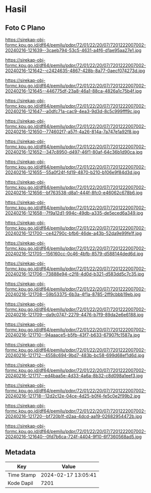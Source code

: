 # Hasil

## Foto C Plano

https://sirekap-obj-formc.kpu.go.id/df64/pemilu/pdpr/72/01/22/20/07/7201222007002-20240216-121639--3caeb794-53c5-4631-a4f6-d1ae95aa27e1.jpg

https://sirekap-obj-formc.kpu.go.id/df64/pemilu/pdpr/72/01/22/20/07/7201222007002-20240216-121642--c2424635-4867-428b-8a77-0aecf074273d.jpg

https://sirekap-obj-formc.kpu.go.id/df64/pemilu/pdpr/72/01/22/20/07/7201222007002-20240216-121645--446775df-23a8-46a1-88ca-4826a1c75b4f.jpg

https://sirekap-obj-formc.kpu.go.id/df64/pemilu/pdpr/72/01/22/20/07/7201222007002-20240216-121647--a0dfc71a-cac9-4ea3-9d3d-8c5c999fff9c.jpg

https://sirekap-obj-formc.kpu.go.id/df64/pemilu/pdpr/72/01/22/20/07/7201222007002-20240216-121650--774602f7-a57f-4a26-814a-7a747e1a92f8.jpg

https://sirekap-obj-formc.kpu.go.id/df64/pemilu/pdpr/72/01/22/20/07/7201222007002-20240216-121652--347c8950-d497-46f1-80af-64c36b1d90ca.jpg

https://sirekap-obj-formc.kpu.go.id/df64/pemilu/pdpr/72/01/22/20/07/7201222007002-20240216-121655--55a0f24f-fd19-4870-b210-b106e9f84d3d.jpg

https://sirekap-obj-formc.kpu.go.id/df64/pemilu/pdpr/72/01/22/20/07/7201222007002-20240216-121656--bf763538-d8a1-444f-8fc0-e46062c678b6.jpg

https://sirekap-obj-formc.kpu.go.id/df64/pemilu/pdpr/72/01/22/20/07/7201222007002-20240216-121658--7f9a12d1-994c-49db-a335-de5eced6a349.jpg

https://sirekap-obj-formc.kpu.go.id/df64/pemilu/pdpr/72/01/22/20/07/7201222007002-20240216-121700--ce42790c-bfb6-46de-a43b-52da9e99fe1f.jpg

https://sirekap-obj-formc.kpu.go.id/df64/pemilu/pdpr/72/01/22/20/07/7201222007002-20240216-121705--156160cc-0c46-4bfb-8579-d588144ded6d.jpg

https://sirekap-obj-formc.kpu.go.id/df64/pemilu/pdpr/72/01/22/20/07/7201222007002-20240216-121706--73888e94-c2f8-4d0d-b321-d583dd5c7c35.jpg

https://sirekap-obj-formc.kpu.go.id/df64/pemilu/pdpr/72/01/22/20/07/7201222007002-20240216-121708--59b53375-6b3a-4f1a-8785-2ff9cbbb19eb.jpg

https://sirekap-obj-formc.kpu.go.id/df64/pemilu/pdpr/72/01/22/20/07/7201222007002-20240216-121709--da9c0747-2279-4476-b7f9-89da2e6e6188.jpg

https://sirekap-obj-formc.kpu.go.id/df64/pemilu/pdpr/72/01/22/20/07/7201222007002-20240216-121710--94aaace5-b5fb-43f7-b633-67907fc1587a.jpg

https://sirekap-obj-formc.kpu.go.id/df64/pemilu/pdpr/72/01/22/20/07/7201222007002-20240216-121712--4558c694-9bd7-483b-bc58-699d68ef1d6d.jpg

https://sirekap-obj-formc.kpu.go.id/df64/pemilu/pdpr/72/01/22/20/07/7201222007002-20240216-121717--ed4baa5e-4d33-4a6a-8b32-c8d098a1eef3.jpg

https://sirekap-obj-formc.kpu.go.id/df64/pemilu/pdpr/72/01/22/20/07/7201222007002-20240216-121718--12d2c12e-04ce-4d25-b0f4-fe5c0e2f99b2.jpg

https://sirekap-obj-formc.kpu.go.id/df64/pemilu/pdpr/72/01/22/20/07/7201222007002-20240216-121720--bf720b1f-d2aa-4dcd-aa19-02682954472b.jpg

https://sirekap-obj-formc.kpu.go.id/df64/pemilu/pdpr/72/01/22/20/07/7201222007002-20240216-121640--0fd7b6ca-724f-4404-9f10-6f7360568ad5.jpg


## Metadata

| Key        | Value               |
| ---------- | ------------------- |
| Time Stamp | 2024-02-17 13:05:41 |
| Kode Dapil | 7201                |



